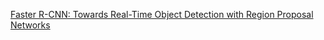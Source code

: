 [Faster R-CNN: Towards Real-Time Object Detection with Region Proposal Networks](https://arxiv.org/pdf/1506.01497)



